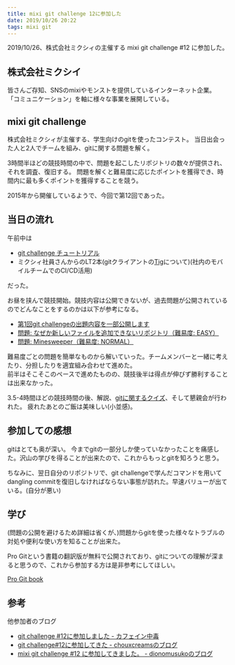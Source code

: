 ```yaml
---
title: mixi git challenge 12に参加した
date: 2019/10/26 20:22
tags: mixi git
---
```


2019/10/26、株式会社ミクシィの主催する mixi git challenge #12 に参加した。

## 株式会社ミクシイ

皆さんご存知、SNSのmixiやモンストを提供しているインターネット企業。
「コミュニケーション」を軸に様々な事業を展開している。

## mixi git challenge

株式会社ミクシィが主催する、学生向けのgitを使ったコンテスト。
当日出会った人と2人でチームを組み、gitに関する問題を解く。

3時間半ほどの競技時間の中で、問題を起こしたリポジトリの数々が提供され、それを調査、復旧する。
問題を解くと難易度に応じたポイントを獲得でき、時間内に最も多くポイントを獲得することを競う。

2015年から開催しているようで、今回で第12回であった。

## 当日の流れ

午前中は

- [git challenge チュートリアル](https://github.com/mixi-git-challenge/git-challenge-tutorial)
- ミクシィ社員さんからのLT2本(gitクライアントの[Tig](https://github.com/jonas/tig)について)(社内のモバイルチームでのCI/CD活用)

だった。

お昼を挟んで競技開始。競技内容は公開できないが、過去問題が公開されているのでどんなことをするのかは以下が参考になる。

- [第1回git challengeの出題内容を一部公開します](https://alpha.mixi.co.jp/entry/2015/11/24/083300)
- [問題: なぜか新しいファイルを追加できないリポジトリ（難易度: EASY）](https://github.com/mixi-git-challenge/git-challenge-is-order-an-adding)
- [問題: Minesweeper（難易度: NORMAL）](https://github.com/mixi-git-challenge/git-challenge-minesweeper)

難易度ごとの問題を簡単なものから解いていった。チームメンバーと一緒に考えたり、分担したりを適宜組み合わせて進めた。  
前半はそこそこのペースで進めたものの、競技後半は得点が伸びず勝利することは出来なかった。

3.5-4時間ほどの競技時間の後、解説、[gitに関するクイズ](https://github.com/shumon84/GitQuiz)、そして懇親会が行われた。
疲れたあとのご飯は美味しい(小並感)。

## 参加しての感想 

gitはとても奥が深い。
今までgitの一部分しか使っていなかったことを痛感した。沢山の学びを得ることが出来たので、これからもっとgitを知ろうと思う。

ちなみに、翌日自分のリポジトリで、git challengeで学んだコマンドを用いてdangling commitを復旧しなければならない事態が訪れた。早速バリューが出ている。(自分が悪い)

## 学び

(問題の公開を避けるため詳細は省くが、)問題からgitを使った様々なトラブルの対処や便利な使い方を知ることが出来た。

Pro Gitという書籍の翻訳版が無料で公開されており、gitについての理解が深まると思うので、これから参加する方は是非参考にしてほしい。

[Pro Git book](https://git-scm.com/book/ja/v2)

## 参考

他参加者のブログ

- [git challenge #12に参加しました - カフェイン中毒](https://blog.koffein.dev/git-challenge-12/)
- [git challenge#12に参加してきた - chouxcreamsのブログ](https://chouxcreams.hatenablog.com/entry/2019/10/29/011636)
- [mixi git challenge #12 に参加してきました。 - dionomusukoのブログ](https://dionomusuko.hatenablog.com/entry/2019/11/03/022344)

